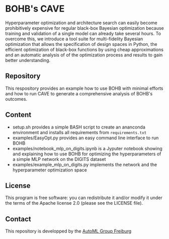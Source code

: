 # BOHB's CAVE

Hyperparameter optimization and architecture search can easily become prohibitively expensive for regular black-box Bayesian optimization because training and validation of a single model can already take several hours. To overcome this, we introduce a tool suite for multi-fidelity Bayesian optimization that allows the specification of design spaces in Python, the efficient optimization of black-box functions by using cheap approximations and an automatic analysis of of the optimization process and results to gain better understanding.

## Repository

This respository provides an example how to use BOHB with minimal efforts and how to run CAVE to generate a comprehensive analysis of BOHB's outcomes.

## Content

 * setup.sh provides a simple BASH script to create an ananconda environment and installs all requirements from `requirements.txt`
 * examples/EasyOpt.py provides an easy command line interface to run BOHB
 * examples/notebook_mlp_on_digits.ipynb is a Jyputer notebook showing and explaining how to use BOHB for optimizing the hyperparameters of a simple MLP network on the DIGITS dataset
 * examples/example_mlp_on_digits.py implements the network and the hyperparameter optimization space

## License

This program is free software: you can redistribute it and/or modify it under the terms of the Apache license 2.0 (please see the LICENSE file).

## Contact

This repository is developped by the [AutoML Group Freiburg](https://www.automl.org)

